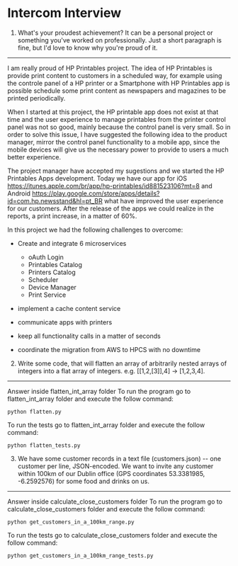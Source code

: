 Intercom Interview
====
1. What's your proudest achievement? It can be a personal project or something you've worked on professionally. Just a short paragraph is fine, but I'd love to know why you're proud of it.
----
I am really proud of HP Printables project. The idea of HP Printables is provide print content to customers in a scheduled way, for example using the controle panel of a HP printer or a Smartphone with HP Printables app is possible schedule some print content as newspapers and magazines to be printed periodically.

When I started at this project, the HP printable app does not exist at that time and the user experience to manage printables from the printer control panel was not so good, mainly because the control panel is very small. So in order to solve this issue, I have suggested the following idea to the product manager, mirror the control panel functionality to a mobile app, since the mobile devices will give us the necessary power to provide to users a much better experience.

The project manager have accepted my sugestions and we started the HP Printables Apps development. Today we have our app for iOS https://itunes.apple.com/br/app/hp-printables/id881523106?mt=8 and Android https://play.google.com/store/apps/details?id=com.hp.newsstand&hl=pt_BR what have improved the user experience for our customers. After the release of the apps we could realize in the reports, a print increase, in a matter of 60%.

In this project we had the following challenges to overcome:

- Create and integrate 6 microservices
  - oAuth Login
  - Printables Catalog
  - Printers Catalog
  - Scheduler
  - Device Manager
  - Print Service

- implement a cache content service
- communicate apps with printers
- keep all functionality calls in a matter of seconds
- coordinate the migration from AWS to HPCS with no downtime

2. Write some code, that will flatten an array of arbitrarily nested arrays of integers into a flat array of integers. e.g. [[1,2,[3]],4] -> [1,2,3,4].
----
Answer inside flatten_int_array folder
To run the program go to flatten_int_array folder and execute the follow command:

```python flatten.py```

To run the tests go to flatten_int_array folder and execute the follow command:

```python flatten_tests.py```

3. We have some customer records in a text file (customers.json) -- one customer per line, JSON-encoded. We want to invite any customer within 100km of our Dublin office (GPS coordinates 53.3381985, -6.2592576) for some food and drinks on us.
----
Answer inside calculate_close_customers folder
To run the program go to calculate_close_customers folder and execute the follow command:

```python get_customers_in_a_100km_range.py```

To run the tests go to calculate_close_customers folder and execute the follow command:

```python get_customers_in_a_100km_range_tests.py```
